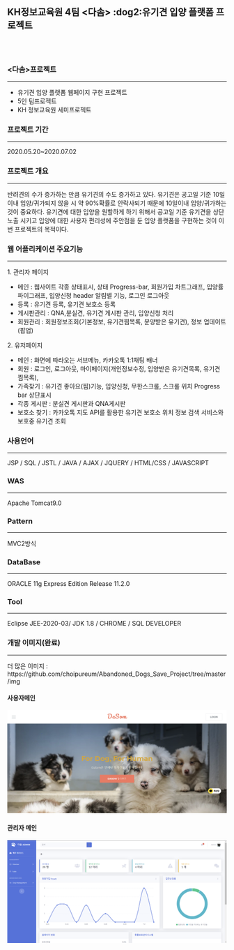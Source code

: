 <br>

<h2> KH정보교육원 4팀 <다솜> :dog2:유기견 입양 플랫폼 프로젝트 </h2>

<br>
<br>

### <다솜>프로젝트
<hr>
<ul>
  <li>유기견 입양 플랫폼 웹페이지 구현 프로젝트</li>
  <li>5인 팀프로젝트</li>
  <li>KH 정보교육원 세미프로젝트</li>
</ul> 
 
### 프로젝트 기간
<hr>
2020.05.20~2020.07.02

### 프로젝트 개요
<hr>
반려견의 수가 증가하는 만큼 유기견의 수도 증가하고 있다. 유기견은 공고일 기준 10일 이내 입양/귀가되지 않을 시 약 90%확률로 안락사되기 때문에 10일이내 입양/귀가하는 것이 중요하다.
유기견에 대한 입양을 원할하게 하기 위해서 공고일 기준 유기견을 상단노출 시키고 입양에 대한 사용자 편리성에 주안점을 둔 입양 플랫폼을 구현하는 것이 이번 프로젝트의 목적이다.

### 웹 어플리케이션 주요기능
<hr>
1. 관리자 페이지<br>
<ul>
    <li>메인 :   웹사이트 각종 상태표시, 상태 Progress-bar, 회원가입 차트그래프, 입양률 파이그래프, 입양신청 header 알림벨 기능, 로그인 로그아웃</li>
    <li>등록 : 유기견 등록, 유기견 보호소 등록</li>
    <li>게시판관리 : QNA,분실견, 유기견 게시판 관리, 입양신청 처리</li>
    <li>회원관리 : 회원정보조회(기본정보, 유기견찜목록, 분양받은 유기견), 정보 업데이트(팝업)</li>
</ul>
2. 유저페이지<br>
<ul>
     <li>메인 : 화면에 따라오는 서브메뉴, 카카오톡 1:1채팅 배너</li>
     <li>회원 : 로그인, 로그아웃, 마이페이지(개인정보수정, 입양받은 유기견목록, 유기견 찜목록),</li>
     <li>가족찾기 : 유기견 좋아요(찜)기능, 입양신청, 무한스크롤, 스크롤 위치 Progress bar 상단표시</li>
     <li>각종 게시판 : 분실견 게시판과 QNA게시판</li>
     <li>보호소 찾기 : 카카오톡 지도 API를 활용한 유기견 보호소 위치 정보 검색 서비스와 보호중 유기견 조회</li>
</ul>

### 사용언어
<hr>
JSP / SQL / JSTL / JAVA / AJAX / JQUERY / HTML/CSS / JAVASCRIPT

### WAS
<hr>
Apache Tomcat9.0

### Pattern
<hr>
MVC2방식

### DataBase
<hr>
ORACLE 11g Express Edition Release 11.2.0

### Tool
<hr>
Eclipse JEE-2020-03/ JDK 1.8 / CHROME / SQL DEVELOPER

### 개발 이미지(완료)
<hr>
더 많은 이미지 : https://github.com/choipureum/Abandoned_Dogs_Save_Project/tree/master/img
<br>

 <h4>사용자메인</h4>
<img src="./img/Main.PNG">
 <h4>관리자 메인</h4>
<img src="./img/AdminMain.PNG">


